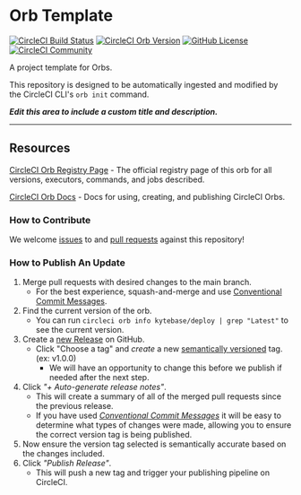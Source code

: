 # Orb Template


[![CircleCI Build Status](https://circleci.com/gh/kytebase/kb_circleci-deployment-orb.svg?style=shield "CircleCI Build Status")](https://circleci.com/gh/kytebase/kb_circleci-deployment-orb) [![CircleCI Orb Version](https://badges.circleci.com/orbs/kytebase/deploy.svg)](https://circleci.com/orbs/registry/orb/kytebase/deploy) [![GitHub License](https://img.shields.io/badge/license-MIT-lightgrey.svg)](https://raw.githubusercontent.com/kytebase/kb_circleci-deployment-orb/master/LICENSE) [![CircleCI Community](https://img.shields.io/badge/community-CircleCI%20Discuss-343434.svg)](https://discuss.circleci.com/c/ecosystem/orbs)



A project template for Orbs.

This repository is designed to be automatically ingested and modified by the CircleCI CLI's `orb init` command.

_**Edit this area to include a custom title and description.**_

---

## Resources

[CircleCI Orb Registry Page](https://circleci.com/orbs/registry/orb/kytebase/deploy) - The official registry page of this orb for all versions, executors, commands, and jobs described.

[CircleCI Orb Docs](https://circleci.com/docs/2.0/orb-intro/#section=configuration) - Docs for using, creating, and publishing CircleCI Orbs.

### How to Contribute

We welcome [issues](https://github.com/kytebase/kb_circleci-deployment-orb/issues) to and [pull requests](https://github.com/kytebase/kb_circleci-deployment-orb/pulls) against this repository!

### How to Publish An Update
1. Merge pull requests with desired changes to the main branch.
    - For the best experience, squash-and-merge and use [Conventional Commit Messages](https://conventionalcommits.org/).
2. Find the current version of the orb.
    - You can run `circleci orb info kytebase/deploy | grep "Latest"` to see the current version.
3. Create a [new Release](https://github.com/kytebase/kb_circleci-deployment-orb/releases/new) on GitHub.
    - Click "Choose a tag" and _create_ a new [semantically versioned](http://semver.org/) tag. (ex: v1.0.0)
      - We will have an opportunity to change this before we publish if needed after the next step.
4.  Click _"+ Auto-generate release notes"_.
    - This will create a summary of all of the merged pull requests since the previous release.
    - If you have used _[Conventional Commit Messages](https://conventionalcommits.org/)_ it will be easy to determine what types of changes were made, allowing you to ensure the correct version tag is being published.
5. Now ensure the version tag selected is semantically accurate based on the changes included.
6. Click _"Publish Release"_.
    - This will push a new tag and trigger your publishing pipeline on CircleCI.
